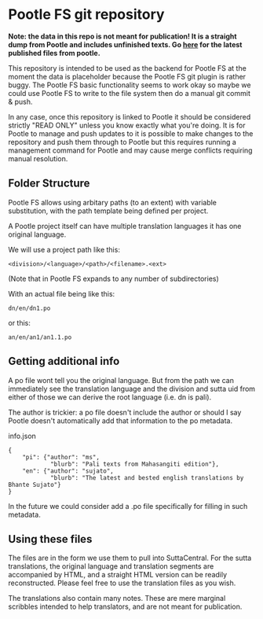 # Pootle FS git repository

**Note: the data in this repo is not meant for publication! It is a straight dump from Pootle and includes unfinished texts. Go [here](https://github.com/suttacentral/sc-data/tree/master/po_text) for the latest published files from pootle.**

This repository is intended to be used as the backend for Pootle FS
at the moment the data is placeholder because the Pootle FS git plugin
is rather buggy. The Pootle FS basic functionality seems to work okay
so maybe we could use Pootle FS to write to the file system then
do a manual git commit & push.

In any case, once this repository is linked to Pootle it should
be considered strictly "READ ONLY" unless you know exactly
what you're doing. It is for Pootle to manage and push updates to
it is possible to make changes to the repository and push them through
to Pootle but this requires running a management command for Pootle
and may cause merge conflicts requiring manual resolution.

## Folder Structure

Pootle FS allows using arbitary paths (to an extent) with variable
substitution, with the path template being defined per project.

A Pootle project itself can have multiple translation languages
it has one original language.

We will use a project path like this:

`<division>/<language>/<path>/<filename>.<ext>`

(Note that in Pootle FS <path> expands to any number of subdirectories)

With an actual file being like this:  

`dn/en/dn1.po`

or this:

`an/en/an1/an1.1.po`

## Getting additional info

A po file wont tell you the original language. But from the path we can
immediately see the translation language and the division and sutta uid
from either of those we can derive the root language (i.e. dn is pali).

The author is trickier: a po file doesn't include the author or should
I say Pootle doesn't automatically add that information to the po
metadata.

info.json
```
{
    "pi": {"author": "ms",
            "blurb": "Pali texts from Mahasangiti edition"},
    "en": {"author": "sujato",
            "blurb": "The latest and bested english translations by Bhante Sujato"}
}
```

In the future we could consider add a .po file specifically for filling
in such metadata.

## Using these files

The files are in the form we use them to pull into SuttaCentral. For the sutta translations, the original language and translation segments are accompanied by HTML, and a straight HTML version can be readily reconstructed. Please feel free to use the translation files as you wish. 

The translations also contain many notes. These are mere marginal scribbles intended to help translators, and are not meant for publication.
